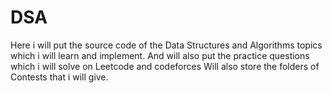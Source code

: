 # DSA
Here i will put the source code of the Data Structures and Algorithms topics which i will learn and implement.
And will also put the practice questions which i will solve on Leetcode and codeforces
Will also store the folders of Contests that i will give.
